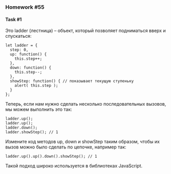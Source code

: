 ### Homework #55

#### Task #1

Это ladder (лестница) – объект, который позволяет подниматься вверх и спускаться:

```JS
let ladder = {
  step: 0,
  up: function() {
    this.step++;
  },
  down: function() {
    this.step--;
  },
  showStep: function() { // показывает текущую ступеньку
    alert( this.step );
  }
};
```

Теперь, если нам нужно сделать несколько последовательных вызовов, мы можем выполнить это так:

```JS
ladder.up();
ladder.up();
ladder.down();
ladder.showStep(); // 1
```

Измените код методов up, down и showStep таким образом, чтобы их вызов можно было сделать по цепочке, например так:

```JS
ladder.up().up().down().showStep(); // 1
```

Такой подход широко используется в библиотеках JavaScript.
